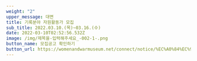 ```yaml
---
weight: "2"
upper_message: 대면
title: 기록분야 자원활동가 모집
sub_title: 2022.03.10.(목)~03.16.(수)
date: 2022-03-10T02:52:56.532Z
image: /img/제목을-입력해주세요_-002-1-.png
button_name: 모집공고 확인하기
button_url: https://womenandwarmuseum.net/connect/notice/%EC%A0%84%EC%9F%81%EA%B3%BC%EC%97%AC%EC%84%B1%EC%9D%B8%EA%B6%8C%EB%B0%95%EB%AC%BC%EA%B4%80-%EC%9E%90%EC%9B%90%ED%99%9C%EB%8F%99%EA%B0%80-%EB%AA%A8%EC%A7%91-%EB%8C%80%EB%A9%B4-%EB%B9%84%EB%8C%80%EB%A9%B4/
---
```

